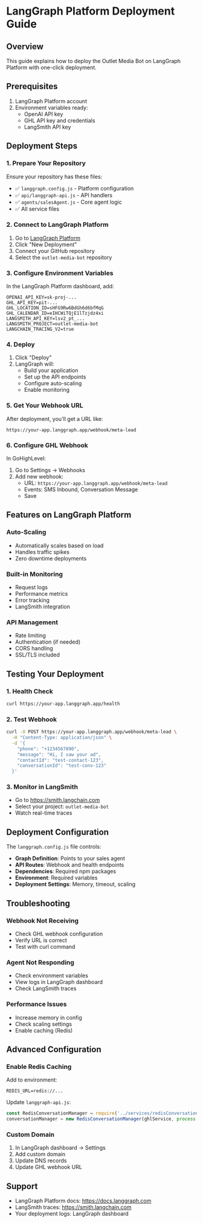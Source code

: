# LangGraph Platform Deployment Guide

## Overview

This guide explains how to deploy the Outlet Media Bot on LangGraph Platform with one-click deployment.

## Prerequisites

1. LangGraph Platform account
2. Environment variables ready:
   - OpenAI API key
   - GHL API key and credentials
   - LangSmith API key

## Deployment Steps

### 1. Prepare Your Repository

Ensure your repository has these files:
- ✅ `langgraph.config.js` - Platform configuration
- ✅ `api/langgraph-api.js` - API handlers
- ✅ `agents/salesAgent.js` - Core agent logic
- ✅ All service files

### 2. Connect to LangGraph Platform

1. Go to [LangGraph Platform](https://platform.langgraph.com)
2. Click "New Deployment"
3. Connect your GitHub repository
4. Select the `outlet-media-bot` repository

### 3. Configure Environment Variables

In the LangGraph Platform dashboard, add:

```env
OPENAI_API_KEY=sk-proj-...
GHL_API_KEY=pit-...
GHL_LOCATION_ID=sHFG9Rw6BdGh6d6bfMqG
GHL_CALENDAR_ID=eIHCWiTQjE1lTzjdz4xi
LANGSMITH_API_KEY=lsv2_pt_...
LANGSMITH_PROJECT=outlet-media-bot
LANGCHAIN_TRACING_V2=true
```

### 4. Deploy

1. Click "Deploy"
2. LangGraph will:
   - Build your application
   - Set up the API endpoints
   - Configure auto-scaling
   - Enable monitoring

### 5. Get Your Webhook URL

After deployment, you'll get a URL like:
```
https://your-app.langgraph.app/webhook/meta-lead
```

### 6. Configure GHL Webhook

In GoHighLevel:
1. Go to Settings → Webhooks
2. Add new webhook:
   - URL: `https://your-app.langgraph.app/webhook/meta-lead`
   - Events: SMS Inbound, Conversation Message
   - Save

## Features on LangGraph Platform

### Auto-Scaling
- Automatically scales based on load
- Handles traffic spikes
- Zero downtime deployments

### Built-in Monitoring
- Request logs
- Performance metrics
- Error tracking
- LangSmith integration

### API Management
- Rate limiting
- Authentication (if needed)
- CORS handling
- SSL/TLS included

## Testing Your Deployment

### 1. Health Check
```bash
curl https://your-app.langgraph.app/health
```

### 2. Test Webhook
```bash
curl -X POST https://your-app.langgraph.app/webhook/meta-lead \
  -H "Content-Type: application/json" \
  -d '{
    "phone": "+1234567890",
    "message": "Hi, I saw your ad",
    "contactId": "test-contact-123",
    "conversationId": "test-conv-123"
  }'
```

### 3. Monitor in LangSmith
- Go to https://smith.langchain.com
- Select your project: `outlet-media-bot`
- Watch real-time traces

## Deployment Configuration

The `langgraph.config.js` file controls:

- **Graph Definition**: Points to your sales agent
- **API Routes**: Webhook and health endpoints
- **Dependencies**: Required npm packages
- **Environment**: Required variables
- **Deployment Settings**: Memory, timeout, scaling

## Troubleshooting

### Webhook Not Receiving
- Check GHL webhook configuration
- Verify URL is correct
- Test with curl command

### Agent Not Responding
- Check environment variables
- View logs in LangGraph dashboard
- Check LangSmith traces

### Performance Issues
- Increase memory in config
- Check scaling settings
- Enable caching (Redis)

## Advanced Configuration

### Enable Redis Caching
Add to environment:
```env
REDIS_URL=redis://...
```

Update `langgraph-api.js`:
```javascript
const RedisConversationManager = require('../services/redisConversationManager');
conversationManager = new RedisConversationManager(ghlService, process.env.REDIS_URL);
```

### Custom Domain
1. In LangGraph dashboard → Settings
2. Add custom domain
3. Update DNS records
4. Update GHL webhook URL

## Support

- LangGraph Platform docs: https://docs.langgraph.com
- LangSmith traces: https://smith.langchain.com
- Your deployment logs: LangGraph dashboard